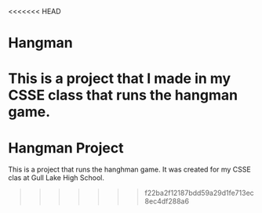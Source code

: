 <<<<<<< HEAD
# Hangman
This is a project that I made in my CSSE class that runs the hangman game.
=======
# Hangman Project
This is a project that runs the hanghman game. It was created for my CSSE clas at Gull Lake High School.
>>>>>>> f22ba2f12187bdd59a29d1fe713ec8ec4df288a6
